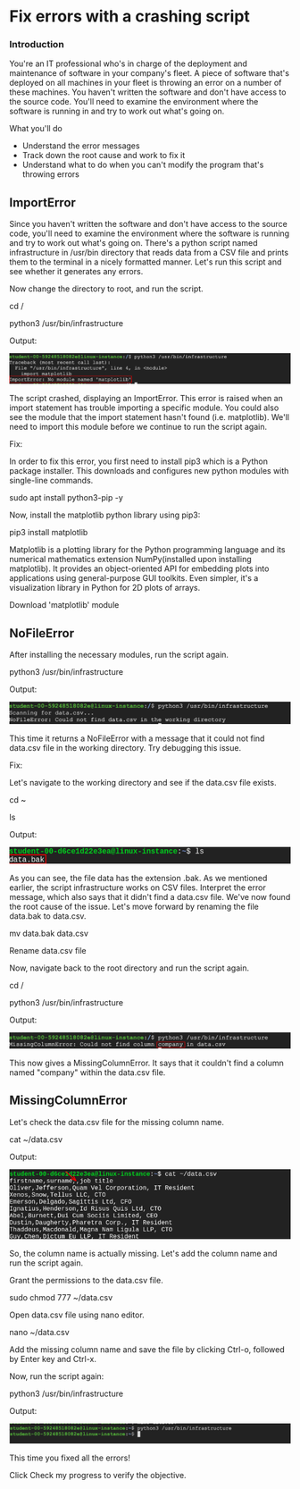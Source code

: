 # Fix errors with a crashing script

### Introduction
You're an IT professional who's in charge of the deployment and maintenance of software in your company's fleet. A piece of software that's deployed on all machines in your fleet is throwing an error on a number of these machines. You haven't written the software and don't have access to the source code. You'll need to examine the environment where the software is running in and try to work out what's going on.

What you'll do
* Understand the error messages
* Track down the root cause and work to fix it
* Understand what to do when you can't modify the program that's throwing errors

## ImportError
Since you haven't written the software and don't have access to the source code, you'll need to examine the environment where the software is running and try to work out what's going on. There's a python script named infrastructure in /usr/bin directory that reads data from a CSV file and prints them to the terminal in a nicely formatted manner. Let's run this script and see whether it generates any errors.

Now change the directory to root, and run the script.

cd /

python3 /usr/bin/infrastructure

Output:

![Alt_txt](https://github.com/AnnieChen1130/Google-IT-Automation-with-Python/blob/main/Course4-Troubleshooting-and-Debugging-Techniques/Lab3-Fixing-Errors-in-Python-Scripts/image/1.png)

The script crashed, displaying an ImportError. This error is raised when an import statement has trouble importing a specific module. You could also see the module that the import statement hasn't found (i.e. matplotlib). We'll need to import this module before we continue to run the script again.

Fix:

In order to fix this error, you first need to install pip3 which is a Python package installer. This downloads and configures new python modules with single-line commands.

sudo apt install python3-pip -y

Now, install the matplotlib python library using pip3:

pip3 install matplotlib

Matplotlib is a plotting library for the Python programming language and its numerical mathematics extension NumPy(installed upon installing matplotlib). It provides an object-oriented API for embedding plots into applications using general-purpose GUI toolkits. Even simpler, it's a visualization library in Python for 2D plots of arrays.

Download 'matplotlib' module

## NoFileError

After installing the necessary modules, run the script again.

python3 /usr/bin/infrastructure

Output:

![Alt_txt](https://github.com/AnnieChen1130/Google-IT-Automation-with-Python/blob/main/Course4-Troubleshooting-and-Debugging-Techniques/Lab3-Fixing-Errors-in-Python-Scripts/image/2.png)

This time it returns a NoFileError with a message that it could not find data.csv file in the working directory. Try debugging this issue.

Fix:

Let's navigate to the working directory and see if the data.csv file exists.

cd ~

ls

Output:

![Alt_txt](https://github.com/AnnieChen1130/Google-IT-Automation-with-Python/blob/main/Course4-Troubleshooting-and-Debugging-Techniques/Lab3-Fixing-Errors-in-Python-Scripts/image/3.png)

As you can see, the file data has the extension .bak. As we mentioned earlier, the script infrastructure works on CSV files. Interpret the error message, which also says that it didn't find a data.csv file. We've now found the root cause of the issue. Let's move forward by renaming the file data.bak to data.csv.

mv data.bak data.csv


Rename data.csv file

Now, navigate back to the root directory and run the script again.

cd /

python3 /usr/bin/infrastructure

Output:

![Alt_txt](https://github.com/AnnieChen1130/Google-IT-Automation-with-Python/blob/main/Course4-Troubleshooting-and-Debugging-Techniques/Lab3-Fixing-Errors-in-Python-Scripts/image/4.png)

This now gives a MissingColumnError. It says that it couldn't find a column named "company" within the data.csv file.

## MissingColumnError
Let's check the data.csv file for the missing column name.

cat ~/data.csv

Output:

![Alt_txt](https://github.com/AnnieChen1130/Google-IT-Automation-with-Python/blob/main/Course4-Troubleshooting-and-Debugging-Techniques/Lab3-Fixing-Errors-in-Python-Scripts/image/5.png)

So, the column name is actually missing. Let's add the column name and run the script again.

Grant the permissions to the data.csv file.

sudo chmod 777 ~/data.csv

Open data.csv file using nano editor.

nano ~/data.csv

Add the missing column name and save the file by clicking Ctrl-o, followed by Enter key and Ctrl-x.

Now, run the script again:

python3 /usr/bin/infrastructure

Output:

![Alt_txt](https://github.com/AnnieChen1130/Google-IT-Automation-with-Python/blob/main/Course4-Troubleshooting-and-Debugging-Techniques/Lab3-Fixing-Errors-in-Python-Scripts/image/6.png)

This time you fixed all the errors!

Click Check my progress to verify the objective.
